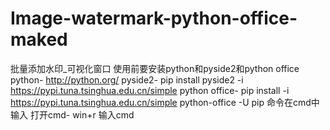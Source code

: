 # Image-watermark-python-office-maked
批量添加水印_可视化窗口
使用前要安装python和pyside2和python office
python- http://python.org/
pyside2- pip install pyside2 -i https://pypi.tuna.tsinghua.edu.cn/simple
python office- pip install -i https://pypi.tuna.tsinghua.edu.cn/simple python-office -U
pip 命令在cmd中输入
打开cmd- win+r 输入cmd
